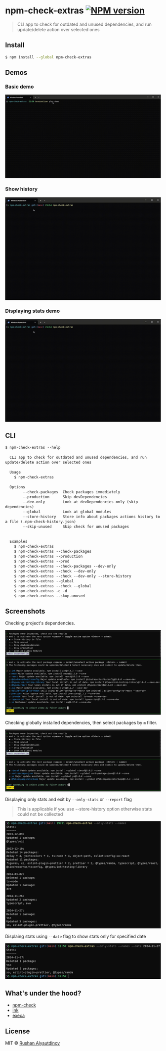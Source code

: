 # npm-check-extras [![NPM version][npm-image]][npm-url]

> CLI app to check for outdated and unused dependencies, and run update/delete action over selected ones

## Install

```bash
$ npm install --global npm-check-extras
```

## Demos

### Basic demo

![demo](media/demo.gif)

### Show history

![show-history-demo](media/show-history-demo.gif)

### Displaying stats demo

![displaying-history-demo](media/show-history-demo.gif)

## CLI

```
$ npm-check-extras --help

  CLI app to check for outdated and unused dependencies, and run update/delete action over selected ones

  Usage
    $ npm-check-extras

  Options
        --check-packages  Check packages immediately
        --production      Skip devDependencies
        --dev-only        Look at devDependencies only (skip dependencies)
        --global          Look at global modules
        --store-history   Store info about packages actions history to a file (.npm-check-history.json)
        --skip-unused     Skip check for unused packages


  Examples
    $ npm-check-extras
    $ npm-check-extras --check-packages
    $ npm-check-extras --production
    $ npm-check-extras --prod
    $ npm-check-extras --check-packages --dev-only
    $ npm-check-extras --check --dev-only
    $ npm-check-extras --check --dev-only --store-history
    $ npm-check-extras --global
    $ npm-check-extras --check --global
    $ npm-check-extras -c -d
    $ npm-check-extras --skup-unused
```

## Screenshots

Checking project's dependencies.

![Check dependencies](media/screenshot-1.png)

Checking globally installed dependencies, then select packages by `m` filter.

![Check global dependencies](media/screenshot-2.png)

Displaying only stats and exit by `--only-stats` or `--report` flag

> This is applicable if you use --store-history option otherwise stats could not be collected

![Show stats](media/stats-option.png)

Displaing stats using `--date` flag to show stats only for specified date

![Show stats for date](media/stats-option-with-date-flag.png)

## What's under the hood?

- [npm-check](https://github.com/dylang/npm-check)
- [ink](https://github.com/vadimdemedes/ink)
- [execa](https://github.com/sindresorhus/execa)

## License

MIT © [Rushan Alyautdinov](https://github.com/akgondber)

[npm-image]: https://img.shields.io/npm/v/npm-check-extras.svg?style=flat
[npm-url]: https://npmjs.org/package/npm-check-extras
